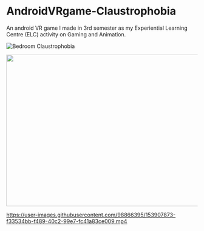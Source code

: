 # AndroidVRgame-Claustrophobia
An android VR game I made in 3rd semester as my Experiential Learning Centre (ELC) activity on Gaming and Animation.  


![Bedroom Claustrophobia](https://user-images.githubusercontent.com/98866395/153906256-6fd6db38-c151-48bb-aa3d-a139b9c176ba.gif)

<img src="https://user-images.githubusercontent.com/98866395/153906256-6fd6db38-c151-48bb-aa3d-a139b9c176ba.gif" width="1000" height="400"/>


https://user-images.githubusercontent.com/98866395/153907873-f33534bb-f489-40c2-99e7-fc41a83ce009.mp4

